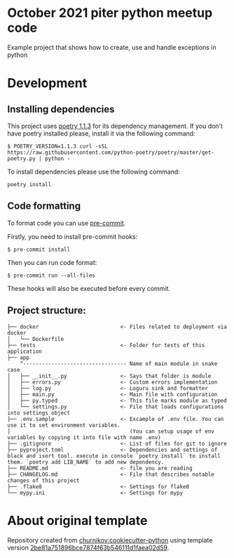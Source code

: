 # October 2021 piter python meetup code

Example project that shows how to create, use and handle exceptions in python

# Development

## Installing dependencies

This project uses [poetry 1.1.3](http://python-poetry.org) for its dependency management. If you don't have poetry installed please, install it via the following command:

```console
$ POETRY_VERSION=1.1.3 curl -sSL https://raw.githubusercontent.com/python-poetry/poetry/master/get-poetry.py | python -
```

To install dependencies please use the following command:

```console
poetry install
```

## Code formatting

To format code you can use [pre-commit](http://pre-commit.com).

Firstly, you need to install pre-commit hooks:

```console
$ pre-commit install
```

Then you can run code format:

```console
$ pre-commit run --all-files
```

These hooks will also be executed before every commit.


## Project structure:

```
├── docker                          <- Files related to deployment via docker
│   └── Dockerfile
├── tests                           <- Folder for tests of this application
├── app
    ^--------------------------------- Name of main module in snake case
│   ├── __init__.py                 <- Says that folder is module
│   ├── errors.py                   <- Custom errors implementation
│   ├── log.py                      <- Loguru sink and formatter
│   ├── main.py                     <- Main file with configuration
│   ├── py.typed                    <- This file marks module as typed
│   └── settings.py                 <- File that loads configurations into settings object
├── .env.sample                     <- Excample of .env file. You can use it to set environment variables.
│                                      (You can setup usage of env variables by copying it into file with name .env)
├── .gitignore                      <- List of files for git to ignore
├── pyproject.toml                  <- Dependencies and settings of black and isort tool. execute in console `poetry install` to install them. `poetry add LIB_NAME` to add new dependency.
├── README.md                       <- file you are reading
├── CHANGELOG.md                    <- File that describes notable changes of this project
├── .flake8                         <- Settings for flake8
└── mypy.ini                        <- Settings for mypy
```

# About original template

Repository created from [churnikov:cookiecutter-python](https://github.com/churnikov/cookiecutter-python) using template version [2be81a751896bce7874f63b546111d1faea02d59](https://github.com/churnikov/cookiecutter-python/commit/2be81a751896bce7874f63b546111d1faea02d59).
